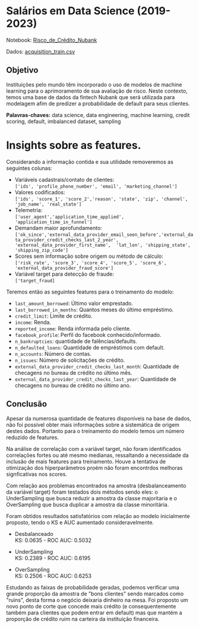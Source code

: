 # Salários em Data Science (2019-2023)

Notebook: [Risco_de_Crédito_Nubank](https://raw.githubusercontent.com/fayoshida/data-science/main/Credit_Scoring_Imbalanced/Risco_de_Cr%C3%A9dito_Nubank.ipynb)

Dados: [acquisition_train.csv](http://dl.dropboxusercontent.com/s/xn2a4kzf0zer0xu/acquisition_train.csv?dl=0)

## Objetivo
Instituições pelo mundo têm incorporado o uso de modelos de machine learning para o aprimoramento de sua avaliação de risco. Neste contexto, temos uma base de dados da fintech Nubank que será utilizada para modelagem afim de predizer a probabilidade de default para seus clientes.

**Palavras-chaves:** data science, data engineering, machine learning, credit scoring, default, imbalanced dataset, sampling

# Insights sobre as features.

Considerando a informação contida e sua utilidade removeremos as seguintes colunas:

*   Variáveis cadastrais/contato de clientes: <br>
`['ids', 'profile_phone_number', 'email', 'marketing_channel']`
*   Valores codificados: <br>
`['ids', 'score_1', 'score_2','reason', 'state', 'zip', 'channel', 'job_name', 'real_state']`
*   Telemetria: <br>
`['user_agent','application_time_applied', 'application_time_in_funnel']`
*   Demandam maior aprofundamento: <br>
`['ok_since','external_data_provider_email_seen_before','external_data_provider_credit_checks_last_2_year', 'external_data_provider_first_name',  'lat_lon', 'shipping_state', 'shipping_zip_code']`
* Scores sem informação sobre origem ou método de cálculo: <br>
`['risk_rate', 'score_3', 'score_4', 'score_5', 'score_6', 'external_data_provider_fraud_score']`
* Variável target para detecção de fraude: <br>
`['target_fraud]`

Teremos então as seguintes features para o treinamento do modelo:

* `last_amount_borrowed`: Último valor emprestado.
* `last_borrowed_in_months`: Quantos meses do último empréstimo.
* `credit_limit`: Limite de crédito.
* `income`: Renda.
* `reported_income`: Renda informada pelo cliente.
* `facebook_profile`: Perfil do facebook conhecido/informado.
* `n_bankruptcies`: quantidade de falências/defaults.
* `n_defaulted_loans`: Quantidade de empréstimos com default.
* `n_accounts`: Número de contas.
* `n_issues`: Número de solicitações de crédito.
* `external_data_provider_credit_checks_last_month`: Quantidade de checagens no bureau de crédito no último mês.
* `external_data_provider_credit_checks_last_year`: Quantidade de checagens no bureau de crédito no último ano.

## Conclusão
Apesar da numerosa quantidade de features disponíveis na base de dados, não foi possível obter mais informações sobre a sistemática de origem destes dados. Portanto para o treinamento do modelo temos um número reduzido de features.

Na análise de correlação com a variável target, não foram identificados correlações fortes ou até mesmo medianas, ressaltando a necessidade da inclusão de mais features para treinamento. Houve a tentativa de otimização dos hiperparâmetros proém não foram encontrdos melhoras signficativas nos scores.

Com relação aos problemas encontrados na amostra (desbalanceamento da variável target) foram testados dois métodos sendo eles: o UnderSampling que busca reduzir a amostra da classe majoritaria e o OverSampling que busca duplicar a amostra da classe minoritária.

Foram obtidos resultados satisfatórios com relação ao modelo inicialmente proposto, tendo o KS e AUC aumentado consideravelmente.

* Desbalanceado<br>
KS: 0.0635 - ROC AUC: 0.5032

* UnderSampling<br>
KS: 0.2389 - ROC AUC: 0.6195

* OverSampling<br>
KS: 0.2506 - ROC AUC: 0.6253

Estudando as faixas de probabilidade geradas, podemos verificar uma grande proporção da amostra de "bons clientes" sendo marcados como "ruins", desta forma o negócio deixaria dinheiro na mesa. Foi proposto um novo ponto de corte que concede mais crédito (e consequentemente também para clientes que podem entrar em default) mas que mantém a proporção de crédito ruim na carteira da instituição financeira.


